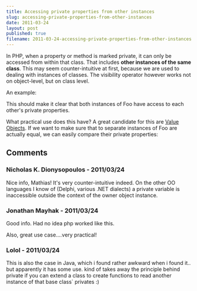 ```yaml
---
title: Accessing private properties from other instances
slug: accessing-private-properties-from-other-instances
date: 2011-03-24
layout: post
published: true
filename: 2011-03-24-accessing-private-properties-from-other-instances.markdown
---
```

<!-- *********************************************************************
**                                                                      **
** To add a comment, scroll to the bottom and use the comment template. **
** Then save the file and send me a pull request.                       **
**                                                                      **
***********************************************************************-->

In PHP, when a property or method is marked private, it can only be accessed from within that class. That includes **other instances of the same class**. This may seem counter-intuitive at first, because we are used to dealing with instances of classes. The visibility operator however works not on object-level, but on class level.

An example:

<script src="https://gist.github.com/885448.js?file=private_properties1.php"></script>

This should make it clear that both instances of Foo have access to each other's private properties.

What practical use does this have? A great candidate for this are [Value Objects](http://domaindrivendesign.org/node/135). If we want to make sure that to separate instances of Foo are actually equal, we can easily compare their private properties:

<script src="https://gist.github.com/885448.js?file=private_properties2.php"></script>


## Comments

### Nicholas K. Dionysopoulos - 2011/03/24
Nice info, Mathias! It's very counter-intuitive indeed. On the other OO languages I know of (Delphi, various .NET dialects) a private variable is inaccessible outside the context of the owner object instance.

### Jonathan Mayhak - 2011/03/24
Good info. Had no idea php worked like this.

Also, great use case....very practical!

### Lolol - 2011/03/24
This is also the case in Java, which i found rather awkward when i found it.. but apparently it has some use. kind of takes away the principle behind private if you can extend a class to create functions to read another instance of that base class` privates :)

<!-- To add a comment, copy this template:

### [YOUR NAME](YOUR URL) - YYY/MM/DD
YOUR COMMENT TEXT HERE....

-->
